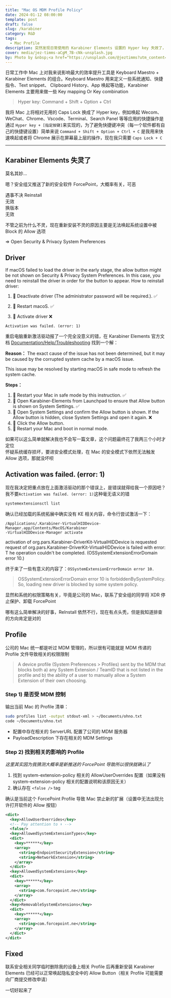 ```yaml
---
title: "Mac OS MDM Profile Policy"
date: 2024-01-12 08:00:00
template: post
draft: false
slug: /karabiner
category: R&D
tags:
  - Mac Profile
description: 突然发现日常使用的 Karabiner Elements 设置的 Hyper key 失效了，这可是我的生产力效率支柱
cover: media/jez-timms-aCgM_7B-cNk-unsplash.jpg
by: Photo by &nbsp;<a href="https://unsplash.com/@jeztimms?utm_content=creditCopyText&utm_medium=referral&utm_source=unsplash">Jez Timms</a> &nbsp; on <a href="https://unsplash.com/photos/white-and-black-angel-painting-aCgM_7B-cNk?utm_content=creditCopyText&utm_medium=referral&utm_source=unsplash">&nbsp;Unsplash</a>
---
```


日常工作中 Mac 上对我来说影响最大的效率提升工具是 Keyboard Maestro + Karabiner Elements 的组合。Keyboard Maestro 用来定义一些系统通知、快捷指令、Text snippet、 Clipboard History、App 唤起等功能，Karabiner Elements 主要用来做一些 Key mapping Or Key combination

> Hyper key: Command + Shift + Option + Ctrl

我将 Mac 上将相对无用的 Caps Lock 换成了 Hyper key，例如唤起 Wecom、WeChat、Chrome、Vscode、Terminal、Search Panel 等等应用的快捷操作是通过 `Hyper key + [指定按键]`来实现的，为了避免快捷键冲突（每一个软件都有自己的快捷键设置）简单来说 `Command + Shift + Option + Ctrl + C` 是我用来快速唤起或者将 Chrome 展示在屏幕最上层的操作，现在我只需要 `Caps Lock + C`

---

## Karabiner Elements 失灵了

莫名其妙...

嗯？安全组又推送了新的安全软件 ForcePoint，大概率有关，可恶

遇事不决 Reinstall<br>
无效<br>
换版本<br>
无效<br>

不管之前为什么不灵，现在重新安装不灵的原因主要是无法唤起系统设置中被 Block 的 Allow 选项

=> Open Security & Privacy System Preferences

## Driver

If macOS failed to load the driver in the early stage, the allow button might be not shown on Security & Privacy System Preferences.
In this case, you need to reinstall the driver in order for the button to appear.
How to reinstall driver:

1. 🌟 Deactivate driver (The administrator password will be required.). ✅

2. 🌟 Restart macoS. ✅

3. 🌟 Activate driver ❌

```shell
Activation was failed. (error: 1)
```

重启电脑重新激活驱动报了一个完全没意义的错，在 Karabiner Elements 官方文档 [Documentation/Help/Troubleshooting](https://karabiner-elements.pqrs.org/docs/help/troubleshooting/allow-button-does-not-appear/) 找到一个解：

**Reason：**
The exact cause of the issue has not been determined, but it may be caused by the corrupted system cache by a macOS issue.

This issue may be resolved by starting macOS in safe mode to refresh the system cache.

**Steps：**

1. 🌟 Restart your Mac in safe mode by this instruction. ✅
2. 🌟 Open Karabiner-Elements from Launchpad to ensure that Allow button is shown on System Settings. ✅
3. 🌟 Open System Settings and confirm the Allow button is shown. If the Allow button is hidden, close System Settings and open it again. ❌
4. 🌟 Click the Allow button.
5. 🌟 Restart your Mac and boot in normal mode.

如果可以这么简单就解决我也不会写一篇文章，这个问题最终花了我两三个小时才定位<br>
怀疑系统缓存损坏，要进安全模式处理，在 Mac 的安全模式下依然无法触发 Allow 选项，那就没坏呗

## Activation was failed. (error: 1)

现在我决定把重点放在上面激活驱动的那个错误上，是错误就得给我一个原因吧？我不要`Activation was failed. (error: 1)`这种毫无语义的错

```bash
systemextensionsctl list
```

确认已经加载的系统拓展中确实没有 KE 相关内容，命令行尝试激活一下：

```
/Applications/.Karabiner-VirtualHIDDevice-Manager.app/Contents/MacOS/Karabiner
-VirtualHIDDevice-Manager activate
```

activation of org.pars.Karabiner-DriverKit-VirtualHIDDevice is requested request of org.pars.Karabiner-DriverKit-VirtualHIDDevice is failed with error: T he operation couldn't be completed. (OSSystemExtensionErrorDomain error 10.)

终于来了一些有意义的内容了：`OSSystemExtensionErrorDomain error 10.`

> OSSystemExtensionErrorDomain error 10 is forbiddenBySystemPolicy. So, loading new driver is blocked by some system policy.

显然和系统的权限策略有关，毕竟是公司的 Mac，联系了安全组的同学将 XDR 停止保护、卸载 ForcePoint

哪有这么简单解决的好事，ReInstall 依然不行，现在有点头秃，但是我知道排查的方向肯定是对的

## Profile

公司的 Mac 统一都是听过 MDM 管理的，所以很有可能就是 MDM 传递的 Profile 文件导致相关的权限限制

> A device profile (System Preferences > Profiles) sent by the MDM that blocks both a) any System Extension / TeamID that is not listed in the profile and b) the ability of a user to manually allow a System Extension of their own choosing.

### Step 1) 是否受 MDM 控制

输出当前 Mac 的 Profile 清单：

```bash
sudo profiles list -output stdout-xml > ~/Documents/ohno.txt
code ~/Documents/ohno.txt
```

- 配置中存在相关的 ServerURL 配置了公司的 MDM 服务器
- PayloadDescription 下存在相关的 MDM Settings

### Step 2) 找到相关的影响的 Profile

_这里其实因为我猜测大概率是新推送的 ForcePoint 导致所以很快就确认了_

1. 找到 system-extension-policy 相关的 AllowUserOverrides 配置（如果没有 system-extension-policy 相关的配置说明和该原因无关）
2. 确认存在 `<false />` tag

确认是当前这个 ForcePoint Profile 导致 Mac 禁止新的扩展（设置中无法出现允许打开软件的 Allow 按钮）

```xml
<dict>
  <key>AllowUserOverrides</key>
  <!-- Pay attention to ⬇️ -->
  <false/>
  <key>AllowedSystemExtensionTypes</key>
  <dict>
    <key>******</key>
    <array>
      <string>EndpointSecurityExtension</string>
      <string>NetworkExtension</string>
    </array>
  </dict>
  <key>AllowedSystemExtensions</key>
  <dict>
    <key>******</key>
    <array>
      <string>com.forcepoint.ne</string>
    </array>
  </dict>
  <key>RemovableSystemExtensions</key>
  <dict>
    <key>******</key>
    <array>
      <string>com.forcepoint.ne</string>
    </array>
  </dict>
</dict>
```

## Fixed

联系安全相关同学临时删除我的设备上相关 Profile 后再重新安装 Karabiner Elements 已经可以正常唤起隐私安全中的 Allow Button（相关 Profile 可能需要向厂商提交修改申请）

一切好起来了

